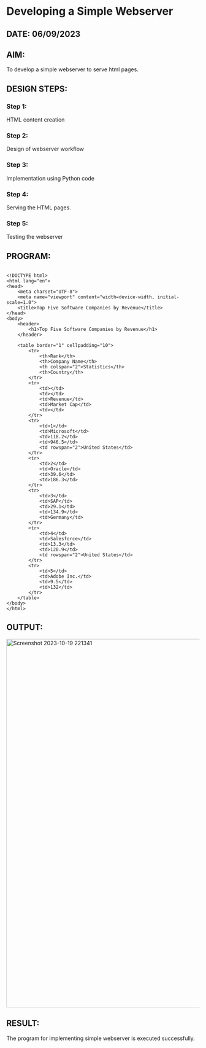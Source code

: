 # Developing a Simple Webserver
## DATE: 06/09/2023
## AIM:
To develop a simple webserver to serve html pages.

## DESIGN STEPS:
### Step 1: 
HTML content creation
### Step 2:
Design of webserver workflow
### Step 3:
Implementation using Python code
### Step 4:
Serving the HTML pages.
### Step 5:
Testing the webserver

## PROGRAM:
```

<!DOCTYPE html>
<html lang="en">
<head>
    <meta charset="UTF-8">
    <meta name="viewport" content="width=device-width, initial-scale=1.0">
    <title>Top Five Software Companies by Revenue</title>
</head>
<body>
    <header>
        <h1>Top Five Software Companies by Revenue</h1>
    </header>

    <table border="1" cellpadding="10">
        <tr>
            <th>Rank</th>
            <th>Company Name</th>
            <th colspan="2">Statistics</th>
            <th>Country</th>
        </tr>
        <tr>
            <td></td>
            <td></td>
            <td>Revenue</td>
            <td>Market Cap</td>
            <td></td>
        </tr>
        <tr>
            <td>1</td>
            <td>Microsoft</td>
            <td>118.2</td>
            <td>946.5</td>
            <td rowspan="2">United States</td>
        </tr>
        <tr>
            <td>2</td>
            <td>Oracle</td>
            <td>39.6</td>
            <td>186.3</td>
        </tr>
        <tr>
            <td>3</td>
            <td>SAP</td>
            <td>29.1</td>
            <td>134.9</td>
            <td>Germany</td>
        </tr>
        <tr>
            <td>4</td>
            <td>Salesforce</td>
            <td>13.3</td>
            <td>120.9</td>
            <td rowspan="2">United States</td>
        </tr>
        <tr>
            <td>5</td>
            <td>Adobe Inc.</td>
            <td>9.5</td>
            <td>132</td>
        </tr>
    </table>
</body>
</html>
```
## OUTPUT:
<img width="960" alt="Screenshot 2023-10-19 221341" src="https://github.com/Soorya7/simplewebserver/assets/105735689/92a0fd42-5e22-4428-ab3d-e38cf8079300">



## RESULT:
The program for implementing simple webserver is executed successfully.
